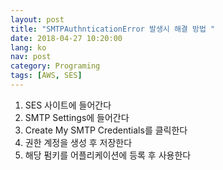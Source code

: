 ```yaml
---
layout: post
title: "SMTPAuthnticationError 발생시 해결 방법 "
date: 2018-04-27 10:20:00
lang: ko
nav: post
category: Programing
tags: [AWS, SES]
---
```



1. SES 사이트에 들어간다
2. SMTP Settings에 들어간다
3. Create My SMTP Credentials를 클릭한다
4. 권한 계정을 생성 후 저장한다
5. 해당 펌키를 어플리케이션에 등록 후 사용한다